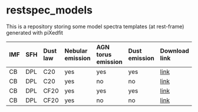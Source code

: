 # restspec_models
This is a repository storing some model spectra templates (at rest-frame) generated with piXedfit 

| IMF | SFH | Dust law | Nebular emission | AGN torus emission | Dust emission | Download link |
|:----|:----|:---------|:-----------------|:-------------------|:--------------|:--------------|
| CB | DPL | C20 | yes | yes | yes | [link](https://drive.google.com/uc?export=download&id=1WTffhzPJT_MRtS0vt1CqFLDv6XxlerJe)|
| CB | DPL | C20 | yes | no | no | [link](https://drive.google.com/uc?export=download&id=1KKXY7xmJERYGIZKBend7CLm_Xd6kNa2o)|
| CB | DPL | CF20 | yes | yes | yes | [link](https://drive.google.com/uc?export=download&id=DRIVE_FILE_ID)|
| CB | DPL | CF20 | yes | no | no | [link](https://drive.google.com/uc?export=download&id=DRIVE_FILE_ID)|



